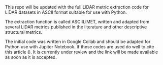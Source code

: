 This repo will be updated with the full LiDAR metric extraction code for LiDAR datasets in ASCII format suitable for use with Python.

The extraction function is called ASCIILiMET, written and adapted from several LiDAR metrics published in the literature and other descriptive structural metrics.

The initial code was written in Google Collab and should be adapted for Python use with Jupiter Notebook.
If these codes are used do well to cite this article (). It is currently under review and the link will be made available as soon as it is accepted.
